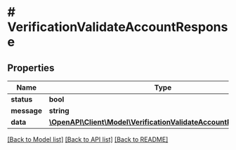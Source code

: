 # # VerificationValidateAccountResponse

## Properties

Name | Type | Description | Notes
------------ | ------------- | ------------- | -------------
**status** | **bool** |  |
**message** | **string** |  |
**data** | [**\OpenAPI\Client\Model\VerificationValidateAccountResponseData**](VerificationValidateAccountResponseData.md) |  |

[[Back to Model list]](../../README.md#models) [[Back to API list]](../../README.md#endpoints) [[Back to README]](../../README.md)
